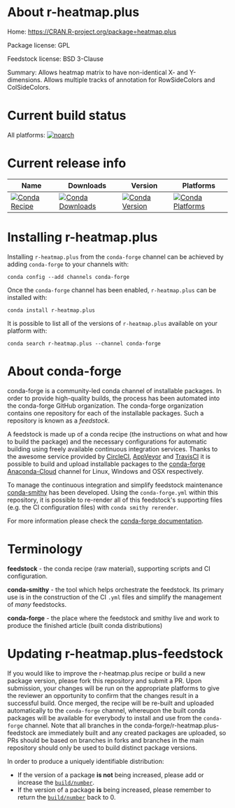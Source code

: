 About r-heatmap.plus
====================

Home: https://CRAN.R-project.org/package=heatmap.plus

Package license: GPL

Feedstock license: BSD 3-Clause

Summary: Allows heatmap matrix to have non-identical X- and Y-dimensions.  Allows multiple tracks of annotation for RowSideColors and ColSideColors.



Current build status
====================

All platforms:
[![noarch](https://img.shields.io/circleci/project/github/conda-forge/r-heatmap.plus-feedstock/master.svg?label=noarch)](https://circleci.com/gh/conda-forge/r-heatmap.plus-feedstock)

Current release info
====================

| Name | Downloads | Version | Platforms |
| --- | --- | --- | --- |
| [![Conda Recipe](https://img.shields.io/badge/recipe-r--heatmap.plus-green.svg)](https://anaconda.org/conda-forge/r-heatmap.plus) | [![Conda Downloads](https://img.shields.io/conda/dn/conda-forge/r-heatmap.plus.svg)](https://anaconda.org/conda-forge/r-heatmap.plus) | [![Conda Version](https://img.shields.io/conda/vn/conda-forge/r-heatmap.plus.svg)](https://anaconda.org/conda-forge/r-heatmap.plus) | [![Conda Platforms](https://img.shields.io/conda/pn/conda-forge/r-heatmap.plus.svg)](https://anaconda.org/conda-forge/r-heatmap.plus) |

Installing r-heatmap.plus
=========================

Installing `r-heatmap.plus` from the `conda-forge` channel can be achieved by adding `conda-forge` to your channels with:

```
conda config --add channels conda-forge
```

Once the `conda-forge` channel has been enabled, `r-heatmap.plus` can be installed with:

```
conda install r-heatmap.plus
```

It is possible to list all of the versions of `r-heatmap.plus` available on your platform with:

```
conda search r-heatmap.plus --channel conda-forge
```


About conda-forge
=================

conda-forge is a community-led conda channel of installable packages.
In order to provide high-quality builds, the process has been automated into the
conda-forge GitHub organization. The conda-forge organization contains one repository
for each of the installable packages. Such a repository is known as a *feedstock*.

A feedstock is made up of a conda recipe (the instructions on what and how to build
the package) and the necessary configurations for automatic building using freely
available continuous integration services. Thanks to the awesome service provided by
[CircleCI](https://circleci.com/), [AppVeyor](https://www.appveyor.com/)
and [TravisCI](https://travis-ci.org/) it is possible to build and upload installable
packages to the [conda-forge](https://anaconda.org/conda-forge)
[Anaconda-Cloud](https://anaconda.org/) channel for Linux, Windows and OSX respectively.

To manage the continuous integration and simplify feedstock maintenance
[conda-smithy](https://github.com/conda-forge/conda-smithy) has been developed.
Using the ``conda-forge.yml`` within this repository, it is possible to re-render all of
this feedstock's supporting files (e.g. the CI configuration files) with ``conda smithy rerender``.

For more information please check the [conda-forge documentation](https://conda-forge.org/docs/).

Terminology
===========

**feedstock** - the conda recipe (raw material), supporting scripts and CI configuration.

**conda-smithy** - the tool which helps orchestrate the feedstock.
                   Its primary use is in the construction of the CI ``.yml`` files
                   and simplify the management of *many* feedstocks.

**conda-forge** - the place where the feedstock and smithy live and work to
                  produce the finished article (built conda distributions)


Updating r-heatmap.plus-feedstock
=================================

If you would like to improve the r-heatmap.plus recipe or build a new
package version, please fork this repository and submit a PR. Upon submission,
your changes will be run on the appropriate platforms to give the reviewer an
opportunity to confirm that the changes result in a successful build. Once
merged, the recipe will be re-built and uploaded automatically to the
`conda-forge` channel, whereupon the built conda packages will be available for
everybody to install and use from the `conda-forge` channel.
Note that all branches in the conda-forge/r-heatmap.plus-feedstock are
immediately built and any created packages are uploaded, so PRs should be based
on branches in forks and branches in the main repository should only be used to
build distinct package versions.

In order to produce a uniquely identifiable distribution:
 * If the version of a package **is not** being increased, please add or increase
   the [``build/number``](https://conda.io/docs/user-guide/tasks/build-packages/define-metadata.html#build-number-and-string).
 * If the version of a package **is** being increased, please remember to return
   the [``build/number``](https://conda.io/docs/user-guide/tasks/build-packages/define-metadata.html#build-number-and-string)
   back to 0.
